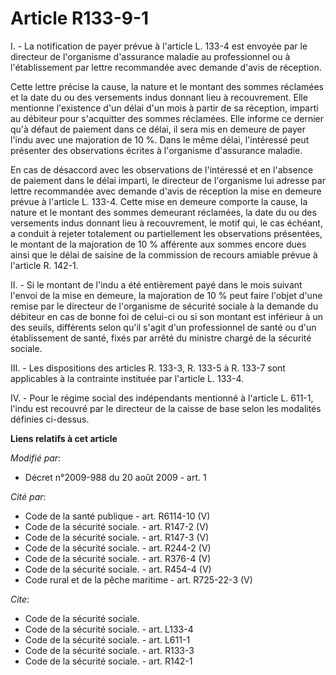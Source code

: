 # Article R133-9-1

I. - La notification de payer prévue à l'article L. 133-4 est envoyée par le directeur de l'organisme d'assurance maladie au
professionnel ou à l'établissement par lettre recommandée avec demande d'avis de réception.

Cette lettre précise la cause, la nature et le montant des sommes réclamées et la date du ou des versements indus donnant
lieu à recouvrement. Elle mentionne l'existence d'un délai d'un mois à partir de sa réception, imparti au débiteur pour
s'acquitter des sommes réclamées. Elle informe ce dernier qu'à défaut de paiement dans ce délai, il sera mis en demeure de
payer l'indu avec une majoration de 10 %. Dans le même délai, l'intéressé peut présenter des observations écrites à
l'organisme d'assurance maladie.

En cas de désaccord avec les observations de l'intéressé et en l'absence de paiement dans le délai imparti, le directeur de
l'organisme lui adresse par lettre recommandée avec demande d'avis de réception la mise en demeure prévue à l'article L.
133-4. Cette mise en demeure comporte la cause, la nature et le montant des sommes demeurant réclamées, la date du ou des
versements indus donnant lieu à recouvrement, le motif qui, le cas échéant, a conduit à rejeter totalement ou partiellement
les observations présentées, le montant de la majoration de 10 % afférente aux sommes encore dues ainsi que le délai de
saisine de la commission de recours amiable prévue à l'article R. 142-1.

II. - Si le montant de l'indu a été entièrement payé dans le mois suivant l'envoi de la mise en demeure, la majoration de 10
% peut faire l'objet d'une remise par le directeur de l'organisme de sécurité sociale à la demande du débiteur en cas de
bonne foi de celui-ci ou si son montant est inférieur à un des seuils, différents selon qu'il s'agit d'un professionnel de
santé ou d'un établissement de santé, fixés par arrêté du ministre chargé de la sécurité sociale.

III. - Les dispositions des articles R. 133-3, R. 133-5 à R. 133-7 sont applicables à la contrainte instituée par l'article
L. 133-4. 

IV. - Pour le régime social des indépendants mentionné à l'article L. 611-1, l'indu est recouvré par le directeur de la
caisse de base selon les modalités définies ci-dessus.

**Liens relatifs à cet article**

_Modifié par_:

  - Décret n°2009-988 du 20 août 2009 - art. 1

_Cité par_:

  - Code de la santé publique - art. R6114-10 (V)
  - Code de la sécurité sociale. - art. R147-2 (V)
  - Code de la sécurité sociale. - art. R147-3 (V)
  - Code de la sécurité sociale. - art. R244-2 (V)
  - Code de la sécurité sociale. - art. R376-4 (V)
  - Code de la sécurité sociale. - art. R454-4 (V)
  - Code rural et de la pêche maritime - art. R725-22-3 (V)

_Cite_:

  - Code de la sécurité sociale.
  - Code de la sécurité sociale. - art. L133-4
  - Code de la sécurité sociale. - art. L611-1
  - Code de la sécurité sociale. - art. R133-3
  - Code de la sécurité sociale. - art. R142-1
